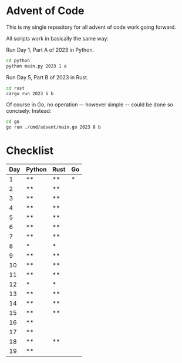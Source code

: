 # Advent of Code

This is my single repository for all advent of code work going forward.


All scripts work in basically the same way:


Run Day 1, Part A of 2023 in Python.
```bash
cd python
python main.py 2023 1 a
```

Run Day 5, Part B of 2023 in Rust.
```bash
cd rust
cargo run 2023 5 b
```

Of course in Go, no operation -- however simple -- could be done so concisely. Instead:
```bash
cd go
go run ./cmd/advent/main.go 2023 8 b
```


# Checklist

|  Day | Python | Rust |  Go  |
|  --- | ------ | ---- | ---- |
|   1  |   **   |  **  |  *   |
|   2  |   **   |  **  |      |
|   3  |   **   |  **  |      |
|   4  |   **   |  **  |      |
|   5  |   **   |  **  |      |
|   6  |   **   |  **  |      |
|   7  |   **   |  **  |      |
|   8  |   *    |  *   |      |
|   9  |   **   |  **  |      |
|  10  |   **   |  **  |      |
|  11  |   **   |  **  |      |
|  12  |   *    |  *   |      |
|  13  |   **   |  **  |      |
|  14  |   **   |  **  |      |
|  15  |   **   |  **  |      |
|  16  |   **   |      |      |
|  17  |   **   |      |      |
|  18  |   **   |  **  |      |
|  19  |   **   |      |      |
